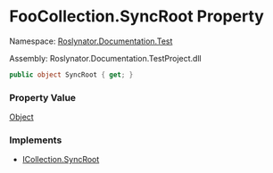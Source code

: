 # FooCollection\.SyncRoot Property

Namespace: [Roslynator.Documentation.Test](../../README.md)

Assembly: Roslynator\.Documentation\.TestProject\.dll

```csharp
public object SyncRoot { get; }
```

### Property Value

[Object](https://docs.microsoft.com/en-us/dotnet/api/system.object)

### Implements

* [ICollection.SyncRoot](https://docs.microsoft.com/en-us/dotnet/api/system.collections.icollection.syncroot)
